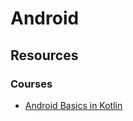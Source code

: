 # Android

## Resources

### Courses

* [Android Basics in Kotlin](https://developer.android.com/courses/android-basics-kotlin/course)

